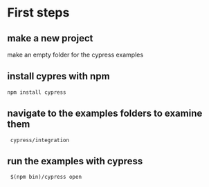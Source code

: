  # First steps

 ## make a new project

 make an empty folder for the cypress examples

 ## install cypres with npm 

 ```
 npm install cypress
 ```

 ## navigate to the examples folders to examine them

 ```
  cypress/integration
 ```

 ## run the examples with cypress

 ```
  $(npm bin)/cypress open
 ```